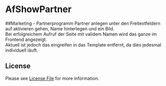 # AfShowPartner
##Marketing - Partnerprogramm
Partner anlegen unter den Freitextfeldern auf aktivieren gehen, Name hinterlegen und ein Bild.<br/>
Bei erfolgreichem Aufruf der Seite mit validem Namen wird das ganze im Frontend angezeigt.<br/>
Aktuell ist jedoch das eingreifen in das Template entfernt, da dies jedesmal individuell läuft.<br/>

## License

Please see [License File](LICENSE) for more information.
